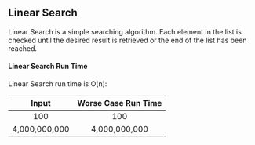 ## Linear Search

Linear Search is a simple searching algorithm. Each element in the list is checked until the desired
result is retrieved or the end of the list has been reached.


#### Linear Search Run Time

Linear Search run time is O(n):

|     Input     | Worse Case Run Time  |
|:-------------:|:--------------------:|
|	   100  	|         100  		   |
| 4,000,000,000 |    4,000,000,000     |

